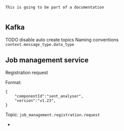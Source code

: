 ```
This is going to be part of a documentation


```
## Kafka

TODO disable auto create topics
Naming conventions `context.message_type.data_type`

## Job management service

Registration request

Format:
```
{
    "componentId":"sent_analyser",
    "version":"v1.23",
}
```
Topic: `job_management.registration.request`

- 